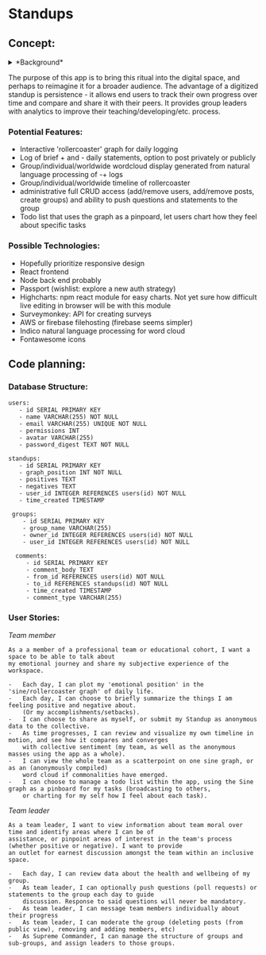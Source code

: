 # Standups

<main>

<article>

## Concept:

<details>
    <summary>*Background*</summary>
Each morning, students of General Assembly's Web Immersive program typically gather for 5 minutes or so of self-reflective whiteboarding. Traditionally, the format of an individual's 'Standup' involves 1. A chart of a Sine curve, representing the emotional highs and lows of the learning experience, in which the student plots their own current position, and 2. a sentence summarizing their wins and losses from the previous day. 
These Standups give students the opportunity to discuss their emotions in an inclusive space, and help to put everyday struggles into the broader perspective of the course as a whole. The graph provides a simple visual to remind the individual that theirs is part of a collective experience.
</details>

The purpose of this app is to bring this ritual into the digital space, and perhaps to reimagine it for a broader audience. The advantage of a digitized standup is persistence - it allows end users to track their own progress over time and compare and share it with their peers. It provides group leaders with analytics to improve their teaching/developing/etc. process.

### Potential Features:

*   Interactive 'rollercoaster' graph for daily logging
*   Log of brief + and - daily statements, option to post privately or publicly
*   Group/individual/worldwide wordcloud display generated from natural language processing of -+ logs
*   Group/individual/worldwide timeline of rollercoaster
*   administrative full CRUD access (add/remove users, add/remove posts, create groups) and ability to push questions and statements to the group
*   Todo list that uses the graph as a pinpoard, let users chart how they feel about specific tasks

### Possible Technologies:

*   Hopefully prioritize responsive design
*   React frontend
*   Node back end probably
*   Passport (wishlist: explore a new auth strategy)
*   Highcharts: npm react module for easy charts. Not yet sure how difficult live editing in browser will be with this module
*   Surveymonkey: API for creating surveys
*   AWS or firebase filehosting (firebase seems simpler)
*   Indico natural language processing for word cloud
*   Fontawesome icons

</article>

<article>

## Code planning:

### Database Structure:

    users:
       - id SERIAL PRIMARY KEY
       - name VARCHAR(255) NOT NULL
       - email VARCHAR(255) UNIQUE NOT NULL
       - permissions INT
       - avatar VARCHAR(255)
       - password_digest TEXT NOT NULL
    
    standups:
       - id SERIAL PRIMARY KEY
       - graph_position INT NOT NULL
       - positives TEXT
       - negatives TEXT
       - user_id INTEGER REFERENCES users(id) NOT NULL
       - time_created TIMESTAMP
      
     groups:
        - id SERIAL PRIMARY KEY
        - group_name VARCHAR(255)
        - owner_id INTEGER REFERENCES users(id) NOT NULL
        - user_id INTEGER REFERENCES users(id) NOT NULL
      
      comments:
         - id SERIAL PRIMARY KEY
         - comment_body TEXT
         - from_id REFERENCES users(id) NOT NULL
         - to_id REFERENCES standups(id) NOT NULL
         - time_created TIMESTAMP
         - comment_type VARCHAR(255)
         
### User Stories:

   _Team member_

    As a a member of a professional team or educational cohort, I want a space to be able to talk about 
    my emotional journey and share my subjective experience of the workspace.

    -   Each day, I can plot my 'emotional position' in the 'sine/rollercoaster graph' of daily life.
    -   Each day, I can choose to briefly summarize the things I am feeling positive and negative about. 
        (Or my accomplishments/setbacks). 
    -   I can choose to share as myself, or submit my Standup as anonymous data to the collective.
    -   As time progresses, I can review and visualize my own timeline in motion, and see how it compares and converges 
        with collective sentiment (my team, as well as the anonymous masses using the app as a whole). 
    -   I can view the whole team as a scatterpoint on one sine graph, or as an (anonymously compiled) 
        word cloud if commonalities have emerged. 
    -   I can choose to manage a todo list within the app, using the Sine graph as a pinboard for my tasks (broadcasting to others, 
        or charting for my self how I feel about each task).

  _Team leader_

    As a team leader, I want to view information about team moral over time and identify areas where I can be of 
    assistance, or pinpoint areas of interest in the team's process (whether positive or negative). I want to provide 
    an outlet for earnest discussion amongst the team within an inclusive space.

    -   Each day, I can review data about the health and wellbeing of my group.
    -   As team leader, I can optionally push questions (poll requests) or statements to the group each day to guide 
        discussion. Response to said questions will never be mandatory.
    -   As team leader, I can message team members individually about their progress
    -   As team leader, I can moderate the group (deleting posts (from public view), removing and adding members, etc)
    -   As Supreme Commander, I can manage the structure of groups and sub-groups, and assign leaders to those groups.

</article>

</main>
